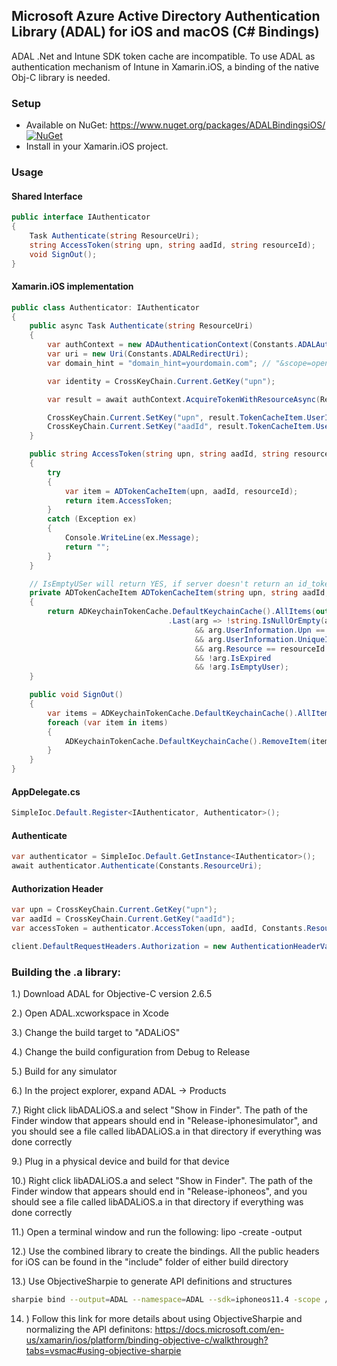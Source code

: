 ## Microsoft Azure Active Directory Authentication Library (ADAL) for iOS and macOS (C# Bindings)

ADAL .Net and Intune SDK token cache are incompatible. To use ADAL as authentication mechanism of Intune in Xamarin.iOS, a binding of the native Obj-C library is needed.

### Setup

* Available on NuGet: https://www.nuget.org/packages/ADALBindingsiOS/ [![NuGet](https://img.shields.io/nuget/v/ADALBindingsiOS.svg?label=NuGet)](https://www.nuget.org/packages/ADALBindingsiOS/)
* Install in your Xamarin.iOS project.
  
### Usage

#### Shared Interface

```cs
public interface IAuthenticator
{
    Task Authenticate(string ResourceUri);
    string AccessToken(string upn, string aadId, string resourceId);
    void SignOut();
}
```

#### Xamarin.iOS implementation

```cs
public class Authenticator: IAuthenticator
{
    public async Task Authenticate(string ResourceUri)
    {
        var authContext = new ADAuthenticationContext(Constants.ADALAuthority, false, out ADAuthenticationError error);
        var uri = new Uri(Constants.ADALRedirectUri);
        var domain_hint = "domain_hint=yourdomain.com"; // "&scope=openid&p=B2C_1_xyz_sign_in"

        var identity = CrossKeyChain.Current.GetKey("upn");

        var result = await authContext.AcquireTokenWithResourceAsync(ResourceUri, Constants.ADALClientId, uri, identity, domain_hint);

        CrossKeyChain.Current.SetKey("upn", result.TokenCacheItem.UserInformation.Upn);
        CrossKeyChain.Current.SetKey("aadId", result.TokenCacheItem.UserInformation.UniqueId);
    }

    public string AccessToken(string upn, string aadId, string resourceId)
    {
        try
        {
            var item = ADTokenCacheItem(upn, aadId, resourceId);
            return item.AccessToken;
        }
        catch (Exception ex)
        {
            Console.WriteLine(ex.Message);
            return "";
        }
    }

    // IsEmptyUSer will return YES, if server doesn't return an id_token (not OIDC compliant).
    private ADTokenCacheItem ADTokenCacheItem(string upn, string aadId, string resourceId)
    {
        return ADKeychainTokenCache.DefaultKeychainCache().AllItems(out ADAuthenticationError error)
                                   .Last(arg => !string.IsNullOrEmpty(arg.AccessToken)
                                         && arg.UserInformation.Upn == upn
                                         && arg.UserInformation.UniqueId == aadId
                                         && arg.Resource == resourceId
                                         && !arg.IsExpired
                                         && !arg.IsEmptyUser);
    }

    public void SignOut()
    {
        var items = ADKeychainTokenCache.DefaultKeychainCache().AllItems(out ADAuthenticationError error);
        foreach (var item in items)
        {
            ADKeychainTokenCache.DefaultKeychainCache().RemoveItem(item, out error);
        }
    }
}   
```

#### AppDelegate.cs

```cs
SimpleIoc.Default.Register<IAuthenticator, Authenticator>();
```

#### Authenticate

```cs
var authenticator = SimpleIoc.Default.GetInstance<IAuthenticator>();
await authenticator.Authenticate(Constants.ResourceUri);
```

#### Authorization Header

```cs
var upn = CrossKeyChain.Current.GetKey("upn");
var aadId = CrossKeyChain.Current.GetKey("aadId");
var accessToken = authenticator.AccessToken(upn, aadId, Constants.ResourceUri);

client.DefaultRequestHeaders.Authorization = new AuthenticationHeaderValue("Bearer", accessToken);
```

### Building the .a library:

1.) Download ADAL for Objective-C version 2.6.5

2.) Open ADAL.xcworkspace in Xcode

3.) Change the build target to "ADALiOS"

4.) Change the build configuration from Debug to Release

5.) Build for any simulator

6.) In the project explorer, expand ADAL -> Products

7.) Right click libADALiOS.a and select "Show in Finder". The path of the Finder window that appears should end in "Release-iphonesimulator", and you should see a file called libADALiOS.a in that directory if everything was done correctly

9.) Plug in a physical device and build for that device

10.) Right click libADALiOS.a and select "Show in Finder". The path of the Finder window that appears should end in "Release-iphoneos", and you should see a file called libADALiOS.a in that directory if everything was done correctly

11.) Open a terminal window and run the following: lipo -create <path to iphoneos libADALiOS.a> <path to iphonesimulator libADALiOS.a> -output <path to new combined libADALiOS.a>
  
12.) Use the combined library to create the bindings. All the public headers for iOS can be found in the "include" folder of either build directory

13.) Use ObjectiveSharpie to generate API definitions and structures

```bash
sharpie bind --output=ADAL --namespace=ADAL --sdk=iphoneos11.4 -scope /users/alexrainman/Projects/ADALBindingsiOS/Headers /users/alexrainman/Projects/ADALBindingsiOS/Headers/*.h
```

14. ) Follow this link for more details about using ObjectiveSharpie and normalizing the API definitons: https://docs.microsoft.com/en-us/xamarin/ios/platform/binding-objective-c/walkthrough?tabs=vsmac#using-objective-sharpie

